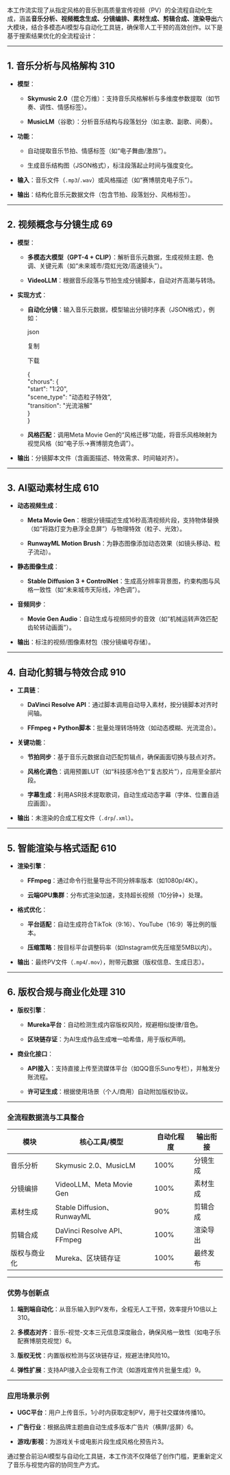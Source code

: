 本工作流实现了从指定风格的音乐到高质量宣传视频（PV）的全流程自动化生成，涵盖**音乐分析、视频概念生成、分镜编排、素材生成、剪辑合成、渲染导出**六大模块，结合多模态AI模型与自动化工具链，确保零人工干预的高效创作。以下是基于搜索结果优化的全流程设计：

---

## 1. **音乐分析与风格解构** 310

- **模型**：
    
    - **Skymusic 2.0**（昆仑万维）：支持音乐风格解析与多维度参数提取（如节奏、调性、情感标签）。
        
    - **MusicLM**（谷歌）：分析音乐结构与段落划分（如主歌、副歌、间奏）。
        
- **功能**：
    
    - 自动提取音乐节拍、情感标签（如“电子舞曲/激昂”）。
        
    - 生成音乐结构图（JSON格式），标注段落起止时间与强度变化。
        
- **输入**：音乐文件（`.mp3`/`.wav`）或风格描述（如“赛博朋克电子乐”）。
    
- **输出**：结构化音乐元数据文件（包含节拍、段落划分、风格标签）。
    

---

## 2. **视频概念与分镜生成** 69

- **模型**：
    
    - **多模态大模型（GPT-4 + CLIP）**：解析音乐元数据，生成视频主题、色调、关键元素（如“未来城市/霓虹光效/高速镜头”）。
        
    - **VideoLLM**：根据音乐段落与节拍生成分镜脚本，自动对齐高潮与转场。
        
- **实现方式**：
    
    - **自动化分镜**：输入音乐元数据，模型输出分镜时序表（JSON格式），例如：
        
        json
        
        复制
        
        下载
        
        {  
          "chorus": {  
            "start": "1:20",  
            "scene_type": "动态粒子特效",  
            "transition": "光流溶解"  
          }  
        }  
        
    - **风格匹配**：调用Meta Movie Gen的“风格迁移”功能，将音乐风格映射为视觉风格（如“电子乐→赛博朋克色调”）。
        
- **输出**：分镜脚本文件（含画面描述、特效需求、时间轴对齐）。
    

---

## 3. **AI驱动素材生成** 610

- **动态视频生成**：
    
    - **Meta Movie Gen**：根据分镜描述生成16秒高清视频片段，支持物体替换（如“将路灯变为悬浮全息屏”）与物理特效（粒子、光效）。
        
    - **RunwayML Motion Brush**：为静态图像添加动态效果（如镜头移动、粒子流动）。
        
- **静态图像生成**：
    
    - **Stable Diffusion 3 + ControlNet**：生成高分辨率背景图，约束构图与风格一致性（如“未来城市天际线，冷色调”）。
        
- **音频同步**：
    
    - **Movie Gen Audio**：自动生成与视频同步的音效（如“机械运转声效匹配齿轮转动画面”）。
        
- **输出**：标注的视频/图像素材包（按分镜编号存储）。
    

---

## 4. **自动化剪辑与特效合成** 910

- **工具链**：
    
    - **DaVinci Resolve API**：通过脚本调用自动导入素材，按分镜脚本对齐时间轴。
        
    - **FFmpeg + Python脚本**：批量处理转场特效（如动态模糊、光流混合）。
        
- **关键功能**：
    
    - **节拍同步**：基于音乐元数据自动匹配剪辑点，确保画面切换与鼓点对齐。
        
    - **风格化调色**：调用预置LUT（如“科技感冷色”/“复古胶片”），应用至全部片段。
        
    - **字幕生成**：利用ASR技术提取歌词，自动生成动态字幕（字体、位置自适应画面）。
        
- **输出**：未渲染的合成工程文件（`.drp`/`.xml`）。
    

---

## 5. **智能渲染与格式适配** 610

- **渲染引擎**：
    
    - **FFmpeg**：通过命令行批量导出不同分辨率版本（如1080p/4K）。
        
    - **云端GPU集群**：分布式渲染加速，支持超长视频（10分钟+）处理。
        
- **格式优化**：
    
    - **平台适配**：自动生成符合TikTok（9:16）、YouTube（16:9）等比例的版本。
        
    - **压缩策略**：按目标平台调整码率（如Instagram优先压缩至5MB以内）。
        
- **输出**：最终PV文件（`.mp4`/`.mov`），附带元数据（版权信息、生成日志）。
    

---

## 6. **版权合规与商业化处理** 310

- **版权引擎**：
    
    - **Mureka平台**：自动检测生成内容版权风险，规避相似旋律/音色。
        
    - **区块链存证**：为AI生成作品生成唯一哈希值，用于版权声明。
        
- **商业化接口**：
    
    - **API接入**：支持直接上传至流媒体平台（如QQ音乐Suno专栏），并触发分账流程。
        
    - **许可证生成**：根据使用场景（个人/商用）自动附加版权协议。
        

---

### 全流程数据流与工具整合

|模块|核心工具/模型|自动化程度|输出衔接|
|---|---|---|---|
|音乐分析|Skymusic 2.0、MusicLM|100%|分镜生成|
|分镜编排|VideoLLM、Meta Movie Gen|100%|素材生成|
|素材生成|Stable Diffusion、RunwayML|90%|剪辑合成|
|剪辑合成|DaVinci Resolve API、FFmpeg|100%|渲染导出|
|版权与商业化|Mureka、区块链存证|100%|最终发布|

---

### 优势与创新点

1. **端到端自动化**：从音乐输入到PV发布，全程无人工干预，效率提升10倍以上310。
    
2. **多模态对齐**：音乐-视觉-文本三元信息深度融合，确保风格一致性（如电子乐配赛博朋克视觉）6。
    
3. **版权无忧**：内置版权检测与区块链存证，规避法律风险10。
    
4. **弹性扩展**：支持API接入企业现有工作流（如游戏宣传片批量生成）9。
    

---

### 应用场景示例

- **UGC平台**：用户上传音乐，1小时内获取定制PV，用于社交媒体传播10。
    
- **广告行业**：根据品牌主题曲自动生成多版本广告片（横屏/竖屏）6。
    
- **游戏/影视**：为游戏关卡或电影片段生成风格化预告片3。
    

通过整合前沿AI模型与自动化工具链，本工作流不仅降低了创作门槛，更重新定义了音乐与视觉内容的协同生产方式。